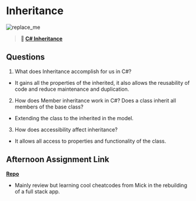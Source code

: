 # Inheritance

![replace_me](https://codeworks.blob.core.windows.net/public/assets/img/illustrations/placeholder.svg)

> **📖 [C# Inheritance](https://codeworksacademy.com/fs-student-guide/resources/wk10/04-Inheritance)**

## Questions

1. What does Inheritance accomplish for us in C#?

-   It gains all the properties of the inherited, it also allows the reusability of code and reduce maintenance and duplication. 

2. How does Member inheritance work in C#? Does a class inherit all members of the base class?

-  Extending the class to the inherited in the model.

3. How does accessibility affect inheritance?

-   It allows all access to properties and functionality of the class.

## Afternoon Assignment Link

**[Repo](https://github.com/Linda-Taing/CSharpAllSpice)**

- Mainly review but learning cool cheatcodes from Mick in the rebuilding of a full stack app.
